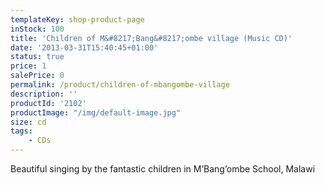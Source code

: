 ```yaml
---
templateKey: shop-product-page
inStock: 100
title: 'Children of M&#8217;Bang&#8217;ombe village (Music CD)'
date: '2013-03-31T15:40:45+01:00'
status: true
price: 1
salePrice: 0
permalink: /product/children-of-mbangombe-village
description: ''
productId: '2102'
productImage: "/img/default-image.jpg"
size: cd
tags:
    - CDs
---
```

Beautiful singing by the fantastic children in M’Bang’ombe School, Malawi